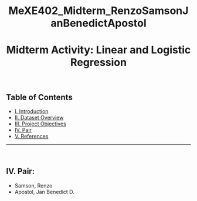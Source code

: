 # <h1 align="center">MeXE402_Midterm_RenzoSamsonJanBenedictApostol</h1>

<h1 align="center">Midterm Activity: Linear and Logistic Regression</h1>
<br>

## Table of Contents
  - [I. Introduction](#i-introduction)
  - [II. Dataset Overview](#ii-dataset-overview)
  - [III. Project Objectives](#iii-project-objectives)
  - [IV. Pair](#pair)
  - [V. References](#v-references)
<hr> 
<br>

## IV. Pair:
- Samson, Renzo
- Apostol, Jan Benedict D.
<br>
